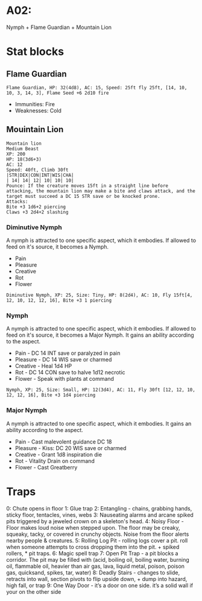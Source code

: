 # A02:
Nymph + Flame Guardian + Mountain Lion

# Stat blocks

## Flame Guardian
`Flame Guardian, HP: 32(4d8), AC: 15, Speed: 25ft fly 25ft, [14, 10, 10, 3, 14, 3], Flame Seed +6 2d10 fire`
- Immunities: Fire
- Weaknesses: Cold

## Mouintain Lion
```
Mountain lion
Medium Beast
XP: 200
HP: 18(3d6+3)
AC: 12
Speed: 40ft, Climb 30ft
|STR|DEX|CON|INT|WIS|CHA|
| 14| 14| 12| 10| 10| 10|
Pounce: If the creature moves 15ft in a straight line before attacking, the mountain lion may make a bite and claws attack, and the target must succeed a DC 15 STR save or be knocked prone.
Attacks:
Bite +3 1d6+2 piercing
Claws +3 2d4+2 slashing
```

### Diminutive Nymph
A nymph is attracted to one specific aspect, which it embodies. If allowed to feed on it's source, it becomes a Nymph.
- Pain
- Pleasure
- Creative
- Rot
- Flower

`Diminutive Nymph, XP: 25, Size: Tiny, HP: 8(2d4), AC: 10, Fly 15ft[4, 12, 10, 12, 12, 16], Bite +3 1 piercing`

### Nymph
A nymph is attracted to one specific aspect, which it embodies. If allowed to feed on it's source, it becomes a Major Nymph. It gains an ability according to the aspect.
- Pain - DC 14 INT save or paralyzed in pain
- Pleasure - DC 14 WIS save or charmed
- Creative - Heal 1d4 HP
- Rot - DC 14 CON save to halve 1d12 necrotic 
- Flower - Speak with plants at command

`Nymph, XP: 25, Size: Small, HP: 12(3d4), AC: 11, Fly 30ft [12, 12, 10, 12, 12, 16], Bite +3 1d4 piercing`

### Major Nymph
A nymph is attracted to one specific aspect, which it embodies. It gains an ability according to the aspect.
- Pain - Cast malevolent guidance DC 18
- Pleasure - Kiss: DC 20 WIS save or charmed
- Creative - Grant 1d8 inspiration die
- Rot - Vitality Drain on command
- Flower - Cast Greatberry

# Traps
0: Chute opens in floor
1: Glue trap
2: Entangling - chains, grabbing hands, sticky floor, tentacles, vines, webs
3: Nauseating alarms and arcane spiked pits triggered by a jeweled crown on a skeleton's head.
4:  Noisy Floor - Floor makes loud noise when stepped upon. The floor may be creaky, squeaky, tacky, or covered in crunchy objects. Noise from the floor alerts nearby people & creatures.
5: Rolling Log Pit - rolling logs cover a pit. roll when someone attempts to cross dropping them into the pit. + spiked rollers, * pit traps.
6: Magic spell trap
7:  Open Pit Trap - a pit blocks a corridor. The pit may be filled with (acid, boiling oil, boiling water, burning oil, flammable oil, heavier than air gas, lava, liquid metal, poison, poison gas, quicksand, spikes, tar, water)
8: Deadly Stairs - changes to slide, retracts into wall, section pivots to flip upside down, + dump into hazard, high fall, or trap
9: One Way Door - it’s a door on one side. it’s a solid wall if your on the other side
